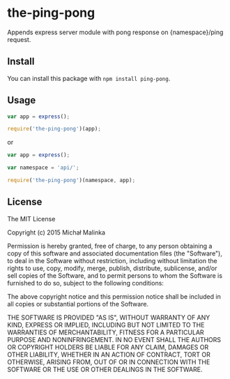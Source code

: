 # the-ping-pong

Appends express server module with pong response on {namespace}/ping request.

## Install

You can install this package with `npm install ping-pong`.

## Usage

```javascript
var app = express();

require('the-ping-pong')(app);
```

or

```javascript
var app = express();

var namespace = 'api/';

require('the-ping-pong')(namespace, app);
```

## License

The MIT License

Copyright (c) 2015 Michał Malinka

Permission is hereby granted, free of charge, to any person obtaining a copy
of this software and associated documentation files (the "Software"), to deal
in the Software without restriction, including without limitation the rights
to use, copy, modify, merge, publish, distribute, sublicense, and/or sell
copies of the Software, and to permit persons to whom the Software is
furnished to do so, subject to the following conditions:

The above copyright notice and this permission notice shall be included in
all copies or substantial portions of the Software.

THE SOFTWARE IS PROVIDED "AS IS", WITHOUT WARRANTY OF ANY KIND, EXPRESS OR
IMPLIED, INCLUDING BUT NOT LIMITED TO THE WARRANTIES OF MERCHANTABILITY,
FITNESS FOR A PARTICULAR PURPOSE AND NONINFRINGEMENT. IN NO EVENT SHALL THE
AUTHORS OR COPYRIGHT HOLDERS BE LIABLE FOR ANY CLAIM, DAMAGES OR OTHER
LIABILITY, WHETHER IN AN ACTION OF CONTRACT, TORT OR OTHERWISE, ARISING FROM,
OUT OF OR IN CONNECTION WITH THE SOFTWARE OR THE USE OR OTHER DEALINGS IN
THE SOFTWARE.
